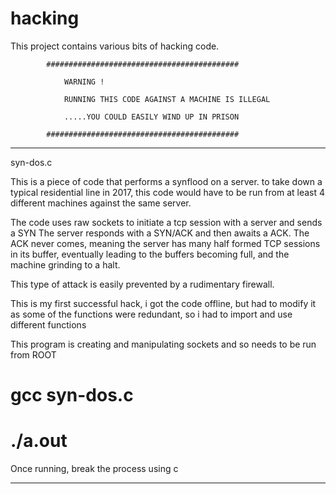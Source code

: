 # hacking

This project contains various bits of hacking code.

			###########################################

				WARNING !

				RUNNING THIS CODE AGAINST A MACHINE IS ILLEGAL

				.....YOU COULD EASILY WIND UP IN PRISON

			###########################################

-----------------------------------

syn-dos.c

This is a piece of code that performs a synflood on a server.
to take down a typical residential line in 2017, this code would have to be run from at least 4 different machines against the same server.

The code uses raw sockets to initiate a tcp session with a server and sends a SYN
The server responds with a SYN/ACK and then awaits a ACK.
The ACK never comes, meaning the server has many half formed TCP sessions in its buffer, eventually leading to the buffers becoming full, and the machine grinding to a halt.

This type of attack is easily prevented by a rudimentary firewall.

This is my first successful hack, i got the code offline, but had to modify it as some of the functions were redundant, so i had to import and use different functions

This program is creating and manipulating sockets and so needs to be run from ROOT

# gcc syn-dos.c

# ./a.out

Once running, break the process using <ctrl>c

-------------------------------------
